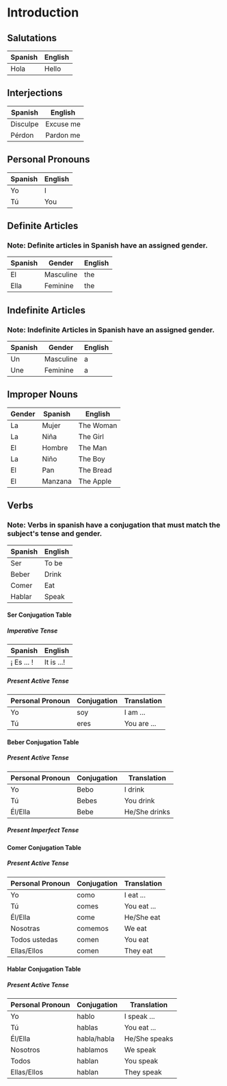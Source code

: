 # Introduction

## Salutations

| Spanish | English |
| ------- | ------- |
| Hola | Hello |

## Interjections

| Spanish | English |
| ------- | ------- |
| Disculpe | Excuse me |
| Pérdon | Pardon me |

## Personal Pronouns

| Spanish | English |
| ------- | ------- |
| Yo | I |
| Tú | You |

## Definite Articles
### Note: Definite articles in Spanish have an assigned gender.
| Spanish | Gender | English |
| ------- | ------- | ------- |
| El | Masculine | the |
| Ella | Feminine | the |

## Indefinite Articles
### Note: Indefinite Articles in Spanish have an assigned gender.

| Spanish | Gender | English |
| ------- | ------- | ------- |
| Un | Masculine | a |
| Une | Feminine | a |

## Improper Nouns

| Gender | Spanish | English |
| ------- | ------ | ------- |
| La | Mujer | The Woman |
| La | Niña | The Girl |
| El | Hombre | The Man |
| La | Niño | The Boy |
| El | Pan | The Bread |
| El | Manzana | The Apple |

## Verbs

### Note: Verbs in spanish have a conjugation that must match the subject's tense and gender.

| Spanish | English |
| ------- | ------- |
| Ser | To be |
| Beber | Drink |
| Comer | Eat |
| Hablar | Speak |

#### Ser Conjugation Table

##### Imperative Tense

| Spanish | English |
| ------- | ------- |
| ¡ Es ... ! | It is ...! |

##### Present Active Tense

| Personal Pronoun | Conjugation | Translation | 
| ------- | ------ | ------- |
| Yo | soy | I am ... |
| Tú | eres | You are ... |

#### Beber Conjugation Table

##### Present Active Tense

| Personal Pronoun | Conjugation | Translation | 
| ------- | ------ | ------- |
| Yo | Bebo | I drink |
| Tú | Bebes | You drink |
| Él/Ella | Bebe | He/She drinks |

##### Present Imperfect Tense

#### Comer Conjugation Table

##### Present Active Tense

| Personal Pronoun | Conjugation | Translation |
| ------- | ------ | ------- |
| Yo | como | I eat ... |
| Tú | comes | You eat ... |
| Él/Ella | come | He/She eat |
| Nosotras | comemos | We eat |
| Todos ustedas | comen | You eat |
| Ellas/Ellos | comen | They eat |

#### Hablar Conjugation Table

##### Present Active Tense

| Personal Pronoun | Conjugation | Translation |
| ------- | ------ | ------- |
| Yo | hablo | I speak ... |
| Tú | hablas | You eat ... |
| Él/Ella | habla/habla | He/She speaks |
| Nosotros | hablamos | We speak |
| Todos | hablan | You speak |
| Ellas/Ellos | hablan | They speak |
